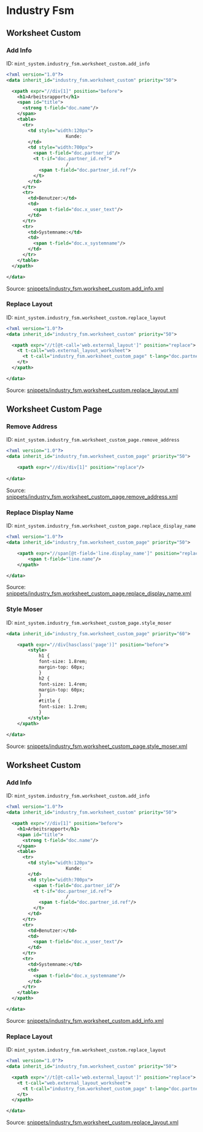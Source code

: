 # Industry Fsm
## Worksheet Custom  
### Add Info  
ID: `mint_system.industry_fsm.worksheet_custom.add_info`  
```xml
<?xml version="1.0"?>
<data inherit_id="industry_fsm.worksheet_custom" priority="50">

  <xpath expr="//div[1]" position="before">
    <h1>Arbeitsrapport</h1>
    <span id="title">
      <strong t-field="doc.name"/>
    </span>
    <table>
      <tr>
        <td style="width:120px">
                      Kunde:
        </td>
        <td style="width:700px">
          <span t-field="doc.partner_id"/>
          <t t-if="doc.partner_id.ref">
                      /
            <span t-field="doc.partner_id.ref"/>
          </t>
        </td>
      </tr>
      <tr>
        <td>Benutzer:</td>
        <td>
          <span t-field="doc.x_user_text"/>
        </td>
      </tr>
      <tr>
        <td>Systemname:</td>
        <td>
          <span t-field="doc.x_systemname"/>
        </td>
      </tr>
    </table>
  </xpath>

</data>
```
Source: [snippets/industry_fsm.worksheet_custom.add_info.xml](https://github.com/Mint-System/Odoo-Development/tree/14.0/snippets/industry_fsm.worksheet_custom.add_info.xml)

### Replace Layout  
ID: `mint_system.industry_fsm.worksheet_custom.replace_layout`  
```xml
<?xml version="1.0"?>
<data inherit_id="industry_fsm.worksheet_custom" priority="50">

  <xpath expr="//t[@t-call='web.external_layout']" position="replace">
    <t t-call="web.external_layout_worksheet">
      <t t-call="industry_fsm.worksheet_custom_page" t-lang="doc.partner_id.lang"/>
    </t>
  </xpath>

</data>
```
Source: [snippets/industry_fsm.worksheet_custom.replace_layout.xml](https://github.com/Mint-System/Odoo-Development/tree/14.0/snippets/industry_fsm.worksheet_custom.replace_layout.xml)

## Worksheet Custom Page  
### Remove Address  
ID: `mint_system.industry_fsm.worksheet_custom_page.remove_address`  
```xml
<?xml version="1.0"?>
<data inherit_id="industry_fsm.worksheet_custom_page" priority="50">

    <xpath expr="//div/div[1]" position="replace"/>
   
</data>
```
Source: [snippets/industry_fsm.worksheet_custom_page.remove_address.xml](https://github.com/Mint-System/Odoo-Development/tree/14.0/snippets/industry_fsm.worksheet_custom_page.remove_address.xml)

### Replace Display Name  
ID: `mint_system.industry_fsm.worksheet_custom_page.replace_display_name`  
```xml
<?xml version="1.0"?>
<data inherit_id="industry_fsm.worksheet_custom_page" priority="50">

    <xpath expr="//span[@t-field='line.display_name']" position="replace">
        <span t-field="line.name"/>
    </xpath>

</data>
```
Source: [snippets/industry_fsm.worksheet_custom_page.replace_display_name.xml](https://github.com/Mint-System/Odoo-Development/tree/14.0/snippets/industry_fsm.worksheet_custom_page.replace_display_name.xml)

### Style Moser  
ID: `mint_system.industry_fsm.worksheet_custom_page.style_moser`  
```xml
<data inherit_id="industry_fsm.worksheet_custom_page" priority="60">

	<xpath expr="//div[hasclass('page')]" position="before">
		<style>
		  	h1 {
        	font-size: 1.8rem;
        	margin-top: 60px;
            }
			h2 {
        	font-size: 1.4rem;
        	margin-top: 60px;
            }   
      		#title {
         	font-size: 1.2rem;
      		}
		</style>
	</xpath>

</data>
```
Source: [snippets/industry_fsm.worksheet_custom_page.style_moser.xml](https://github.com/Mint-System/Odoo-Development/tree/14.0/snippets/industry_fsm.worksheet_custom_page.style_moser.xml)

## Worksheet Custom  
### Add Info  
ID: `mint_system.industry_fsm.worksheet_custom.add_info`  
```xml
<?xml version="1.0"?>
<data inherit_id="industry_fsm.worksheet_custom" priority="50">

  <xpath expr="//div[1]" position="before">
    <h1>Arbeitsrapport</h1>
    <span id="title">
      <strong t-field="doc.name"/>
    </span>
    <table>
      <tr>
        <td style="width:120px">
                      Kunde:
        </td>
        <td style="width:700px">
          <span t-field="doc.partner_id"/>
          <t t-if="doc.partner_id.ref">
                      /
            <span t-field="doc.partner_id.ref"/>
          </t>
        </td>
      </tr>
      <tr>
        <td>Benutzer:</td>
        <td>
          <span t-field="doc.x_user_text"/>
        </td>
      </tr>
      <tr>
        <td>Systemname:</td>
        <td>
          <span t-field="doc.x_systemname"/>
        </td>
      </tr>
    </table>
  </xpath>

</data>
```
Source: [snippets/industry_fsm.worksheet_custom.add_info.xml](https://github.com/Mint-System/Odoo-Development/tree/14.0/snippets/industry_fsm.worksheet_custom.add_info.xml)

### Replace Layout  
ID: `mint_system.industry_fsm.worksheet_custom.replace_layout`  
```xml
<?xml version="1.0"?>
<data inherit_id="industry_fsm.worksheet_custom" priority="50">

  <xpath expr="//t[@t-call='web.external_layout']" position="replace">
    <t t-call="web.external_layout_worksheet">
      <t t-call="industry_fsm.worksheet_custom_page" t-lang="doc.partner_id.lang"/>
    </t>
  </xpath>

</data>
```
Source: [snippets/industry_fsm.worksheet_custom.replace_layout.xml](https://github.com/Mint-System/Odoo-Development/tree/14.0/snippets/industry_fsm.worksheet_custom.replace_layout.xml)

